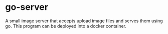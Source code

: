 # go-server
A small image server that accepts upload image files and serves them using go. This program can be deployed into a docker container.
